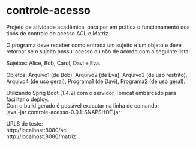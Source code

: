 # controle-acesso
<p>Projeto de atividade acadêmica, para por em prática o funcionamento dos tipos de controle de acesso ACL e Matriz</p>

O programa deve receber como entrada um sujeito e um objeto e deve retornar se o sujeito possui acesso ou não de acordo com a seguinte lista: <br/>
<p>Sujeitos: Alice, Bob, Carol, Davi e Eva.</p>
<p>Objetos: Arquivo1 (de Bob), Arquivo2 (de Eva), Arquivo3 (de uso restrito), Arquivo4 (de uso geral), Programa1 (de Davi), Programa2 (de uso geral).</p>

Utilizando Sprig Boot (1.4.2) com o servidor Tomcat embarcado para facilitar o deploy. <br/>
Com o build gerado é possível executar na linha de comando:<br/>
java -jar controle-acesso-0.0.1-SNAPSHOT.jar

URLS de teste:<br/>
http://localhost:8080/acl
<br/>
http://localhost:8080/matriz

